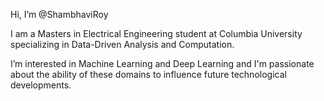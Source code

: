Hi, I’m @ShambhaviRoy

I am a Masters in Electrical Engineering student at Columbia University specializing in Data-Driven Analysis and Computation. 

I’m interested in Machine Learning and Deep Learning and I'm passionate about the ability of these domains to influence future technological developments.

<!---
- 🌱 I’m currently learning ...
- 💞️ I’m looking to collaborate on ...
- 📫 How to reach me ...
--->


<!---
ShambhaviRoy/ShambhaviRoy is a ✨ special ✨ repository because its `README.md` (this file) appears on your GitHub profile.
You can click the Preview link to take a look at your changes.
--->
